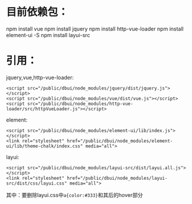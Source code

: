 

# 目前依赖包：
npm install vue
npm install jquery
npm install http-vue-loader
npm install element-ui -S
npm install layui-src   

# 引用：
jquery,vue,http-vue-loader:
``` 
<script src="/public/dbui/node_modules/jquery/dist/jquery.js"></script>
<script src="/public/dbui/node_modules/vue/dist/vue.js"></script>
<script src="/public/dbui/node_modules/http-vue-loader/src/httpVueLoader.js"></script>
```

element:
``` 
<script src="/public/dbui/node_modules/element-ui/lib/index.js"></script>
<link rel="stylesheet" href="/public/dbui/node_modules/element-ui/lib/theme-chalk/index.css" media="all">
```

layui:
``` 
<script src="/public/dbui/node_modules/layui-src/dist/layui.all.js"></script>
<link rel="stylesheet" href="/public/dbui/node_modules/layui-src/dist/css/layui.css" media="all">
```
其中：要删除layui.css中`a{color:#333}`和其后的hover部分

